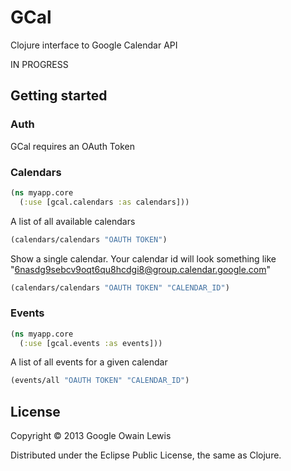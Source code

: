 # GCal

Clojure interface to Google Calendar API

IN PROGRESS

## Getting started

### Auth

GCal requires an OAuth Token

### Calendars

```clojure
(ns myapp.core
  (:use [gcal.calendars :as calendars]))
```

A list of all available calendars

```clojure
(calendars/calendars "OAUTH TOKEN")
```

Show a single calendar. Your calendar id will look something like "6nasdg9sebcv9oqt6qu8hcdgi8@group.calendar.google.com"

```clojure
(calendars/calendars "OAUTH TOKEN" "CALENDAR_ID")
```

### Events

```clojure
(ns myapp.core
  (:use [gcal.events :as events]))
```

A list of all events for a given calendar

```clojure
(events/all "OAUTH TOKEN" "CALENDAR_ID")
```

## License

Copyright © 2013 Google Owain Lewis

Distributed under the Eclipse Public License, the same as Clojure.


